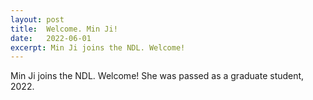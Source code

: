 ```yaml
---
layout: post
title:  Welcome. Min Ji!
date:   2022-06-01
excerpt: Min Ji joins the NDL. Welcome! 
---
```

Min Ji joins the NDL. Welcome! She was passed as a graduate student, 2022.
